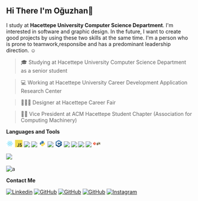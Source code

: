 ## Hi There I'm Oğuzhan👋 
I study at **Hacettepe University Computer Science Department**. I'm interested in software and graphic design. In the future, I want to create good projects by using these two skills at the same time. I'm a person who is prone to teamwork,responsibe and has a predominant leadership direction. ☺️



> 🎓 Studying at Hacettepe University Computer Science Department as a senior student

> 💻 Working at Hacettepe University Career Development Application Research Center

> 🧙🏻‍♂️ Designer at Hacettepe Career Fair

> 👨‍💻 Vice President at ACM Hacettepe Student Chapter (Association for Computing Machinery)

**Languages and Tools**

<code><img height="20" src="https://raw.githubusercontent.com/github/explore/80688e429a7d4ef2fca1e82350fe8e3517d3494d/topics/react/react.png"></code>
<code><img height="20" src="https://raw.githubusercontent.com/github/explore/80688e429a7d4ef2fca1e82350fe8e3517d3494d/topics/javascript/javascript.png"></code>
<code><img height="20" src="https://github.com/oguzhanertekin/oguzhanertekin/assets/68961575/3c8c0dcb-42dd-4270-a387-b3baea87e42f"></code>
<code><img height="20" src="https://github.com/oguzhanertekin/oguzhanertekin/assets/68961575/584645a5-571f-41c5-b005-b2e373403791"></code>
<code><img height="20" src="https://raw.githubusercontent.com/github/explore/80688e429a7d4ef2fca1e82350fe8e3517d3494d/topics/python/python.png"></code>
<code><img height="20" src="https://github.com/oguzhanertekin/oguzhanertekin/assets/68961575/ca51c08e-d9df-4361-99e6-bde047c78f38"></code>
<code><img height="20" src="https://raw.githubusercontent.com/github/explore/80688e429a7d4ef2fca1e82350fe8e3517d3494d/topics/cpp/cpp.png"></code>
<code><img height="20" src="https://github.com/oguzhanertekin/oguzhanertekin/assets/68961575/4e4000d0-1077-4d36-9f9e-e94e708fbb3e"></code>
<code><img height="20" src="https://github.com/oguzhanertekin/oguzhanertekin/assets/68961575/bdc95dcd-c442-4749-8495-518d18943baa"></code>
<code><img height="20" src="https://github.com/oguzhanertekin/oguzhanertekin/assets/68961575/0b28ff4d-452e-4ee9-9bbd-e57d7ea00cc6"></code>
<code><img height="20" src="https://github.com/oguzhanertekin/oguzhanertekin/assets/68961575/77d74320-6e31-4958-ae87-5f6534461a51"></code>
<code><img height="20" src="https://raw.githubusercontent.com/github/explore/80688e429a7d4ef2fca1e82350fe8e3517d3494d/topics/git/git.png"></code>

<img src="https://www.lambdatest.com/resources/images/news24.gif" width="auto" height="300">




![a](https://github-profile-summary-cards.vercel.app/api/cards/profile-details?username=oguzhanertekin)


**Contact Me**

[![Linkedin](https://img.shields.io/badge/LinkedIn-0077B5?style=for-the-badge&logo=linkedin&logoColor=white)](https://www.linkedin.com/in/o%C4%9Fuzhan-ertekin/)
[![GitHub](https://img.shields.io/badge/GitHub-100000?style=for-the-badge&logo=github&logoColor=white)](https://github.com/oguzhanertekin)
[![GitHub](https://img.shields.io/badge/Gmail-D14836?style=for-the-badge&logo=gmail&logoColor=white)](mailto:oertekin134@gmail.com)
[![GitHub](https://img.shields.io/badge/website-000000?style=for-the-badge&logo=About.me&logoColor=white)](https://oguzhanertekin.github.io/oe)
[![Instagram](https://img.shields.io/badge/Instagram-E4405F?style=for-the-badge&logo=instagram&logoColor=white)](https://instagram.com/oguzhanertkn)



